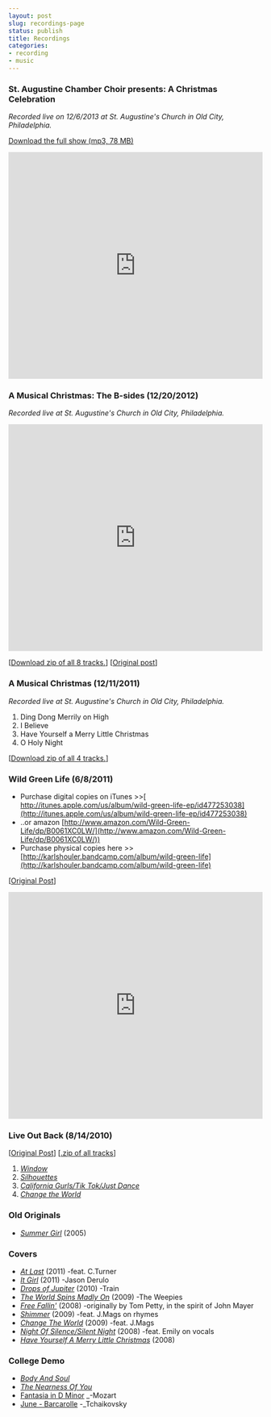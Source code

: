 ```yaml
---
layout: post
slug: recordings-page
status: publish
title: Recordings
categories:
- recording
- music
---
```


### St. Augustine Chamber Choir presents: A Christmas Celebration
_Recorded live on 12/6/2013 at St. Augustine's Church in Old City, Philadelphia._

[Download the full show (mp3, 78 MB)](https://www.dropbox.com/s/pqnmmky979jj332/staugustine_christmas2013.zip)

<iframe width="100%" height="450" scrolling="no" frameborder="no" src="https://w.soundcloud.com/player/?url=https%3A//api.soundcloud.com/playlists/17484054&amp;color=6e25ab&amp;auto_play=false&amp;show_artwork=false"></iframe>


### A Musical Christmas: The B-sides (12/20/2012)
_Recorded live at St. Augustine's Church in Old City, Philadelphia._

<iframe width="100%" height="450" scrolling="no" frameborder="no" src="https://w.soundcloud.com/player/?url=http%3A%2F%2Fapi.soundcloud.com%2Fplaylists%2F3541022&amp;color=95dea0&amp;auto_play=false&amp;show_artwork=true"></iframe>

[[Download zip of all 8 tracks.](http://karlshouler.com/audio/recordings/AMusicalChristmasBsides.zip)]
[[Original post](http://karlshouler.com/blog/2012/12/20/musical-christmas-bsides/)]


### A Musical Christmas (12/11/2011)
_Recorded live at St. Augustine's Church in Old City, Philadelphia._

1. Ding Dong Merrily on High
2. I Believe
3. Have Yourself a Merry Little Christmas
4. O Holy Night

[[Download zip of all 4 tracks.](http://karlshouler.com/audio/recordings/st_as_xmas.zip)]


### Wild Green Life (6/8/2011)


- Purchase digital copies on iTunes >>[ http://itunes.apple.com/us/album/wild-green-life-ep/id477253038](http://itunes.apple.com/us/album/wild-green-life-ep/id477253038)
- ..or amazon [http://www.amazon.com/Wild-Green-Life/dp/B0061XC0LW/](http://www.amazon.com/Wild-Green-Life/dp/B0061XC0LW/))
- Purchase physical copies here >> [http://karlshouler.bandcamp.com/album/wild-green-life](http://karlshouler.bandcamp.com/album/wild-green-life)

[[Original Post](http://www.karlshouler.com/2011/06/wild-green-life/)]

<iframe width="100%" height="450" scrolling="no" frameborder="no" src="https://w.soundcloud.com/player/?url=http%3A%2F%2Fapi.soundcloud.com%2Fplaylists%2F897767&amp;color=f4f883&amp;auto_play=false&amp;show_artwork=true"></iframe>



### Live Out Back (8/14/2010)


[[Original Post](http://www.karlshouler.com/2010/09/live-out-back/)] [[.zip of all tracks](http://www.karlshouler.com/audio/live_out_back/live_out_back.zip)]

1. [_Window_](http://www.karlshouler.com/audio/live_out_back/01_window.mp3)
2. [_Silhouettes_](http://www.karlshouler.com/audio/live_out_back/02_silhouettes.mp3)
3. [_California Gurls/Tik Tok/Just Dance_](http://www.karlshouler.com/audio/live_out_back/03_californiaGurls_TikTok_JustDance.mp3)
4. [_Change the World_](http://www.karlshouler.com/audio/live_out_back/04_ChangeTheWorld.mp3)


### Old Originals
- [_Summer Girl_](https://soundcloud.com/kmano8/summer-girl) (2005)


### Covers
- [_At Last_](https://soundcloud.com/kmano8/at-last-nightgowns-whiskey) (2011) -feat. C.Turner
- [_It Girl_](https://soundcloud.com/kmano8/it-girl) (2011) -Jason Derulo
- [_Drops of Jupiter_](https://soundcloud.com/kmano8/drops-of-jupiter) (2010) -Train
- [_The World Spins Madly On_](https://soundcloud.com/kmano8/world-spins-madly-on) (2009) -The Weepies
- [_Free Fallin'_](https://soundcloud.com/kmano8/free-fallin) (2008) -originally by Tom Petty, in the spirit of John Mayer
- [_Shimmer_](https://soundcloud.com/kmano8/shimmer-feat-jmags-amonroe) (2009) -feat. J.Mags on rhymes
- [_Change The World_](https://soundcloud.com/kmano8/change-the-world-ft-jmags-eriv) (2009) -feat. J.Mags
- [_Night Of Silence/Silent Night_](https://soundcloud.com/kmano8/night-of-silence-silent-night) (2008) -feat. Emily on vocals
- [_Have Yourself A Merry Little Christmas_](https://soundcloud.com/kmano8/have-yourself-a-merry-little) (2008)


### College Demo
- [_Body And Soul_](http://www.karlshouler.com/wp-content/uploads/2009/12/01-Body-and-Soul.mp3)
- [_The Nearness Of You_](http://www.karlshouler.com/wp-content/uploads/2009/12/00-04-The-Nearness-of-You.mp3)
- [Fantasia in D Minor](http://www.karlshouler.com/wp-content/uploads/2009/12/00-02-Fantasia-in-D-Minor.mp3) _-Mozart
- [June - Barcarolle](http://www.karlshouler.com/wp-content/uploads/2009/12/00-05-June-Barcarolle.mp3) -_Tchaikovsky
